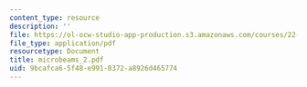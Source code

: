 ```yaml
---
content_type: resource
description: ''
file: https://ol-ocw-studio-app-production.s3.amazonaws.com/courses/22-55j-principles-of-radiation-interactions-fall-2004/9bcafca65f48e9918372a8926d465774_microbeams_2.pdf
file_type: application/pdf
resourcetype: Document
title: microbeams_2.pdf
uid: 9bcafca6-5f48-e991-8372-a8926d465774
---
```

